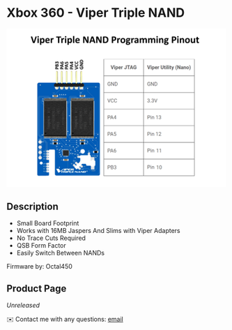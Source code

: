 # Xbox 360 - Viper Triple NAND

<img src="/Images/programming_pinout.png">

## Description

- Small Board Footprint
- Works with 16MB Jaspers And Slims with Viper Adapters
- No Trace Cuts Required
- QSB Form Factor
- Easily Switch Between NANDs

Firmware by: Octal450

## Product Page
*Unreleased*

✉️ Contact me with any questions: [email](mailto:support@themodshop.co)<br />
